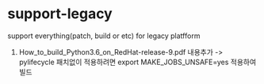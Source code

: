 # support-legacy
support everything(patch, build or etc) for legacy platfform


1) How_to_build_Python3.6_on_RedHat-release-9.pdf 내용추가
-> pylifecycle 패치없이 적용하려면 export MAKE_JOBS_UNSAFE=yes  적용하여 빌드
